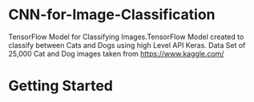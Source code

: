 # CNN-for-Image-Classification
TensorFlow Model for Classifying Images.TensorFlow Model created to classify between Cats and Dogs using high Level API Keras. Data Set of 25,000 Cat and Dog images taken from https://www.kaggle.com/

# Getting Started


